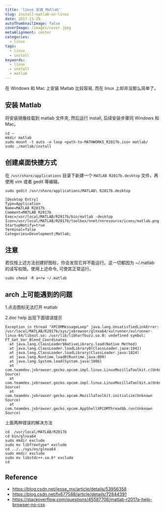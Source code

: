 ```yaml
---
title: 'linux 安装 Matlab'
slug: install-matlab-on-linux
date: 2017-11-29
autoThumbnailImage: false
coverImage: /images/cover.jpeg
metaAlignment: center
categories:
  - linux
tags:
  - linux
  - install
keywords:
  - linux
  - install
  - matlab
---
```


在 Windows 和 Mac 上安装 Matlab 比较容易, 而在 linux 上却并没那么简单了。

<!--more-->

## 安装 Matlab

将安装镜像挂载到 matlab 文件夹, 然后运行 install, 后续安装步骤同 Windows 和 Mac。

```shell
cd ~
mkdir matlab
sudo mount -t auto -o loop <path-to-MATHWORKS_R2017b.iso> matlab/
sudo ./matlab/install
```

## 创建桌面快捷方式

在 `/usr/share/applications` 目录下新建一个 `MATLAB R2017b.desktop` 文件，再使用 vim 或者 gedit 等编辑。

```shell
sudo gedit /usr/share/applications/MATLAB\ R2017b.desktop
```

```desktop
[Desktop Entry]
Type=Application
Name=MATLAB R2017b
Comment=MATLAB R2017b
Exec=/usr/local/MATLAB/R2017b/bin/matlab -desktop
Icon=/usr/local/MATLAB/R2017b/toolbox/nnet/nnresource/icons/matlab.png
StartupNotify=true
Terminal=false
Categories=Development;Matlab;
```

## 注意

若仅按上述方法创建好图标，你会发现它并不能运行。这一切都因为 ~/.matlab 的读写权限。使用上述命令, 可使其正常运行。

```shell
sudo chmod -R a+rw ~/.matlab
```

## arch 上可能遇到的问题

1.点击图标无法打开 matlab

2.doc help 出现下面错误提示

```shell
Exception in thread "XPCOMMessageLoop" java.lang.UnsatisfiedLinkError: /usr/local/MATLAB/R2017b/sys/jxbrowser/glnxa64/xulrunner/xulrunner-linux-64/libxul.so: /usr/lib/libharfbuzz.so.0: undefined symbol: FT_Get_Var_Blend_Coordinates
  at java.lang.ClassLoader$NativeLibrary.load(Native Method)
  at java.lang.ClassLoader.loadLibrary0(ClassLoader.java:1941)
  at java.lang.ClassLoader.loadLibrary(ClassLoader.java:1824)
  at java.lang.Runtime.load0(Runtime.java:809)
  at java.lang.System.load(System.java:1086)
  at com.teamdev.jxbrowser.gecko.xpcom.impl.linux.LinuxMozillaToolkit.c(Unknown Source)
  at com.teamdev.jxbrowser.gecko.xpcom.impl.linux.LinuxMozillaToolkit.a(Unknown Source)
  at com.teamdev.jxbrowser.gecko.xpcom.MozillaToolkit.initialize(Unknown Source)
  at com.teamdev.jxbrowser.gecko.xpcom.AppShellXPCOMThread$b.run(Unknown Source)
```

上面两种错误的解决方法

```shell
cd  /usr/local/MATLAB/R2017b
cd bin/glnxa64
sudo mkdir exclude
sudo mv libfreetype* exclude
cd ../../sys/os/glnxa64
sudo mkdir exclude
sudo mv libstdc++.so.6* exclude
cd
```

## Reference

- https://blog.csdn.net/jesse_mx/article/details/53956358
- https://blog.csdn.net/fx677588/article/details/72844391
- https://stackoverflow.com/questions/45587706/matlab-r2017a-help-browser-no-css
